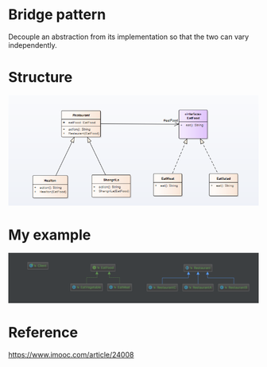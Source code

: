 # Bridge pattern
Decouple an abstraction from its implementation so that the two can vary independently.

# Structure
![](src/main/resources/bridge-pattern.png)

# My example
![](src/main/resources/my-example.png)

# Reference
<https://www.imooc.com/article/24008>